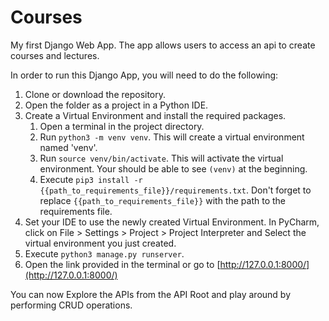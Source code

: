 # Courses
My first Django Web App. The app allows users to access an api to create courses and lectures.

In order to run this Django App, you will need to do the following:

1. Clone or download the repository.
2. Open the folder as a project in a Python IDE.
3. Create a Virtual Environment and install the required packages.
   1. Open a terminal in the project directory.
   2. Run `python3 -m venv venv`. This will create a virtual environment named 'venv'.
   3. Run `source venv/bin/activate`. This will activate the virtual environment. Your should be able to see `(venv)` at the beginning.
   4. Execute `pip3 install -r {{path_to_requirements_file}}/requirements.txt`. Don't forget to replace `{{path_to_requirements_file}}` with the path to the requirements file.
4. Set your IDE to use the newly created Virtual Environment. In PyCharm, click on File > Settings > Project > Project Interpreter and Select the virtual environment you just created.
5. Execute `python3 manage.py runserver`.
6. Open the link provided in the terminal or go to [http://127.0.0.1:8000/](http://127.0.0.1:8000/)

You can now Explore the APIs from the API Root and play around by performing CRUD operations.
